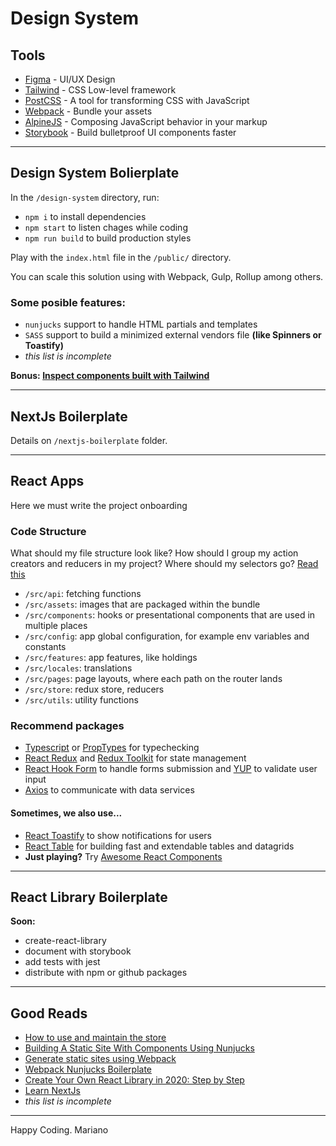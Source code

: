 # Design System

## Tools

- [Figma](https://www.figma.com/community/file/768809027799962739) - UI/UX Design
- [Tailwind](https://tailwindcss.com/) - CSS Low-level framework
- [PostCSS](https://postcss.org/) - A tool for transforming CSS with JavaScript
- [Webpack](https://webpack.js.org/) - Bundle your assets
- [AlpineJS](https://github.com/alpinejs/alpine) - Composing JavaScript behavior in your markup
- [Storybook](https://storybook.js.org/) - Build bulletproof UI components faster

---

## Design System Bolierplate

In the `/design-system` directory, run:

- `npm i` to install dependencies
- `npm start` to listen chages while coding
- `npm run build` to build production styles

Play with the `index.html` file in the `/public/` directory.

You can scale this solution using with Webpack, Gulp, Rollup among others.

### Some posible features:

- `nunjucks` support to handle HTML partials and templates
- `SASS` support to build a minimized external vendors file **(like Spinners or Toastify)**
- _this list is incomplete_

**Bonus: [Inspect components built with Tailwind](https://tailwindcomponents.com/)**

---

## NextJs Boilerplate

Details on `/nextjs-boilerplate` folder.

---

## React Apps

Here we must write the project onboarding

### Code Structure

What should my file structure look like? How should I group my action creators and reducers in my project? Where should my selectors go?
[Read this](https://redux.js.org/faq/code-structure#what-should-my-file-structure-look-like-how-should-i-group-my-action-creators-and-reducers-in-my-project-where-should-my-selectors-go)

- `/src/api`: fetching functions
- `/src/assets`: images that are packaged within the bundle
- `/src/components`: hooks or presentational components that are used in multiple places
- `/src/config`: app global configuration, for example env variables and constants
- `/src/features`: app features, like holdings
- `/src/locales`: translations
- `/src/pages`: page layouts, where each path on the router lands
- `/src/store`: redux store, reducers
- `/src/utils`: utility functions

### Recommend packages

- [Typescript](https://www.typescriptlang.org/) or [PropTypes](https://reactjs.org/docs/typechecking-with-proptypes.html) for typechecking
- [React Redux](https://react-redux.js.org/api/hooks) and [Redux Toolkit](https://redux-toolkit.js.org/api/createSlice) for state management
- [React Hook Form](https://react-hook-form.com/) to handle forms submission and [YUP](https://github.com/jquense/yup) to validate user input
- [Axios](https://github.com/axios/axios) to communicate with data services

#### Sometimes, we also use...

- [React Toastify](https://github.com/fkhadra/react-toastify) to show notifications for users
- [React Table](https://github.com/tannerlinsley/react-table) for building fast and extendable tables and datagrids
- **Just playing?** Try [Awesome React Components](https://github.com/brillout/awesome-react-components)

---

## React Library Boilerplate

**Soon:**

- create-react-library
- document with storybook
- add tests with jest
- distribute with npm or github packages

---

## Good Reads

- [How to use and maintain the store](https://redux-toolkit.js.org/tutorials/basic-tutorial)
- [Building A Static Site With Components Using Nunjucks](https://www.smashingmagazine.com/2018/03/static-site-with-nunjucks/)
- [Generate static sites using Webpack](https://medium.com/@ivarprudnikov/static-website-multiple-html-pages-using-webpack-3bdb7accffad)
- [Webpack Nunjucks Boilerplate](https://github.com/kbytesys/webpack-nunjucks-boilerplate)
- [Create Your Own React Library in 2020: Step by Step](https://levelup.gitconnected.com/create-your-own-react-library-in-2020-step-by-step-7c39eb1b2d7b)
- [Learn NextJs](https://nextjs.org/learn/basics/create-nextjs-app)
- _this list is incomplete_

---

Happy Coding.
Mariano
